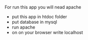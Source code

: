 For run this app you will nead apache
- put this app in htdoc folder
- put database in mysql
- run apache
- on on your browser write localhost
